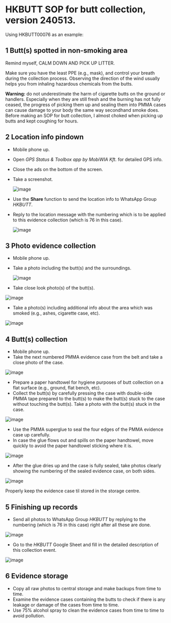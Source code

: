 # HKBUTT SOP for butt collection, version 240513. 

Using HKBUTT00076 as an example:

## 1 Butt(s) spotted in non-smoking area

Remind myself, CALM DOWN AND PICK UP LITTER. 

Make sure you have the least PPE (e.g., mask), and control your breath during the collection process. Observing the direction of the wind usually helps you from inhaling hazardous chemicals from the butts. 

**Warning:** do not underestimate the harm of cigarette butts on the ground or handlers. Especially when they are still fresh and the burning has not fully ceased, the progress of picking them up and sealing them into PMMA cases can cause damage to your body the same way secondhand smoke does. Before making an SOP for butt collection, I almost choked when picking up butts and kept coughing for hours. 

## 2 Location info pindown

- Mobile phone up.
- Open *GPS Status & Toolbox app by MobiWIA Kft.* for detailed GPS info.
- Close the ads on the bottom of the screen. 
- Take a screenshot.
  
  ![image](https://github.com/treesess/HKBUTT/assets/20311124/15c67590-9d8f-421c-8ade-fa87263857c1)

- Use the **Share** function to send the location info to WhatsApp Group *HKBUTT*. 
- Reply to the location message with the numbering which is to be applied to this evidence collection (which is 76 in this case).

  ![image](https://github.com/treesess/HKBUTT/assets/20311124/85a9fa78-ce8c-45bf-895c-2914bf7f520a)

## 3 Photo evidence collection

- Mobile phone up. 
- Take a photo including the butt(s) and the surroundings. 

  ![image](https://github.com/treesess/HKBUTT/assets/20311124/45b7b42a-f79f-4ff8-b7c4-e25b8ce58760)
  
- Take close look photo(s) of the butt(s). 

![image](https://github.com/treesess/HKBUTT/assets/20311124/6eed765c-fb5b-40e5-94d8-cf970a25a594)

- Take a photo(s) including additional info about the area which was smoked (e.g., ashes, cigarette case, etc).

![image](https://github.com/treesess/HKBUTT/assets/20311124/91f58279-5f0f-432a-9711-1a36c46a524d)

## 4 Butt(s) collection

- Mobile phone up.
- Take the next numbered PMMA evidence case from the belt and take a close photo of the case.

![image](https://github.com/treesess/HKBUTT/assets/20311124/43cdd393-b7f3-4e21-91ed-440618507ee1)

- Prepare a paper handtowel for hygiene purposes of butt collection on a flat surface (e.g., ground, flat bench, etc).
- Collect the butt(s) by carefully pressing the case with double-side PMMA tape prepared to the butt(s) to make the butt(s) stuck to the case without touching the butt(s). 
Take a photo with the butt(s) stuck in the case.

![image](https://github.com/treesess/HKBUTT/assets/20311124/04afc939-33c7-4d25-b4a4-688cf89e0bf7)

- Use the PMMA superglue to seal the four edges of the PMMA evidence case up carefully. 
- In case the glue flows out and spills on the paper handtowel, move quickly to avoid the paper handtowel sticking where it is. 

![image](https://github.com/treesess/HKBUTT/assets/20311124/1c6ec215-bfe5-4c94-a7a4-ae1dfbf45bed)

- After the glue dries up and the case is fully sealed, take photos clearly showing the numbering of the sealed evidence case, on both sides. 

![image](https://github.com/treesess/HKBUTT/assets/20311124/cc75dd68-8a88-4317-9a52-c3c31a270c53)

Properly keep the evidence case til stored in the storage centre.

## 5 Finishing up records

- Send all photos to WhatsApp Group *HKBUTT* by replying to the numbering (which is 76 in this case) right after all these are done. 

![image](https://github.com/treesess/HKBUTT/assets/20311124/e1fa3765-c545-40a7-a0c6-0b4b78ad55ba)

- Go to the *HKBUTT* Google Sheet and fill in the detailed description of this collection event.

![image](https://github.com/treesess/HKBUTT/assets/20311124/02b475ab-5687-46a8-871d-cce806617137)

## 6 Evidence storage

- Copy all raw photos to central storage and make backups from time to time.
- Examine the evidence cases containing the butts to check if there is any leakage or damage of the cases from time to time.
- Use 75% alcohol spray to clean the evidence cases from time to time to avoid pollution. 
